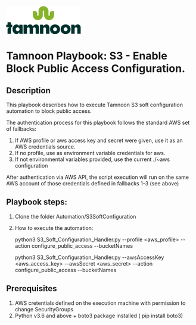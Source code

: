 
<img src="../../images/icons/Tamnoon.png" width="200"/>

# Tamnoon Playbook: S3 - Enable Block Public Access Configuration.

## Description
This playbook describes how to execute Tamnoon S3 soft configuration automation to block public access.

The authentication process for this playbook follows the standard AWS set of fallbacks:
1. If AWS profile or aws access key and secret were given, use it as an AWS credentials source.
2. If no profile, use as environment variable credentials for aws.
3. If not environmental variables provided, use the current ./~aws configuration

After authentication via AWS API, the script execution will run on the same AWS account of those credentials defined in fallbacks 1-3 (see above)

## Playbook steps:
1. Clone the folder Automation/S3SoftConfiguration 
2. How to execute the automation:


    python3 S3_Soft_Configuration_Handler.py --profile <aws_profile> --action configure_public_access  --bucketNames <The S3 bucket name> 
    
    python3 S3_Soft_Configuration_Handler.py --awsAccessKey <aws_access_key> --awsSecret <aws_secret> --action configure_public_access  --bucketNames <The S3 bucket name> 

   


## Prerequisites 
1. AWS cretentials defined on the execution machine with permission to change SecurityGroups
2. Python v3.6  and above + boto3 package installed ( pip install boto3)


